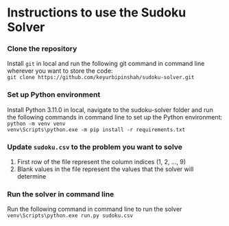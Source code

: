 # Instructions to use the Sudoku Solver

### Clone the repository
Install `git` in local and run the following git command in command line wherever you want to store the code:  
`git clone https://github.com/keyurbipinshah/sudoku-solver.git`

### Set up Python environment
Install Python 3.11.0 in local, navigate to the sudoku-solver folder and run the following commands in command line to set up the Python environment:  
`python -m venv venv`  
`venv\Scripts\python.exe -m pip install -r requirements.txt`  

### Update `sudoku.csv` to the problem you want to solve
1. First row of the file represent the column indices (1, 2, ..., 9)
2. Blank values in the file represent the values that the solver will determine  

### Run the solver in command line
Run the following command in command line to run the solver  
`venv\Scripts\python.exe run.py sudoku.csv`